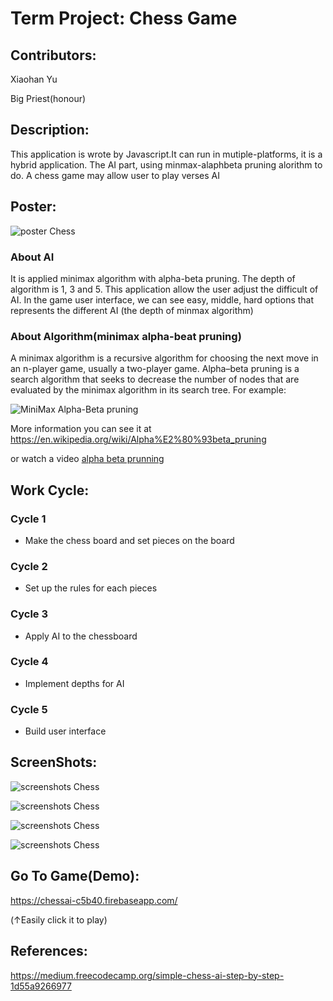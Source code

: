 # Term Project: Chess Game
## Contributors:
 Xiaohan Yu
 
 Big Priest(honour)

## Description:

This application is wrote by Javascript.It can run in mutiple-platforms, it is a hybrid application.
The AI part, using minmax-alaphbeta pruning alorithm to do.
A chess game may allow user to play verses AI

## Poster:
![poster Chess](https://raw.githubusercontent.com/RockSoda/chessgame/master/the%20big%20priest.png)

  ### About AI
  
  It is applied minimax algorithm with alpha-beta pruning. 
  The depth of algorithm is 1, 3 and 5. This application allow the user adjust the difficult of AI.
  In the game user interface, we can see easy, middle, hard options that represents the different AI (the depth of minmax algorithm)
  
  ### About Algorithm(minimax alpha-beat pruning)
  A minimax algorithm is a recursive algorithm for choosing the next move in an n-player game, usually a two-player game. 
  Alpha–beta pruning is a search algorithm that seeks to decrease the number of nodes that are evaluated by the minimax algorithm in its search tree.
  For example:
  
  ![MiniMax Alpha-Beta pruning](https://github.com/jeromepan/chessgame/blob/master/Alpha-Beta-Pruning.png)
  
  More information you can see it at https://en.wikipedia.org/wiki/Alpha%E2%80%93beta_pruning
  
  or watch a video
  [alpha beta prunning](https://www.youtube.com/watch?v=d2maa6k2gYE)
  

## Work Cycle:

  ### Cycle 1
  
  * Make the chess board and set pieces on the board
  
  ### Cycle 2
  
  * Set up the rules for each pieces
  
  ### Cycle 3
  
  * Apply AI to the chessboard
  
  ### Cycle 4
  
  * Implement depths for AI
    
  ### Cycle 5
  
  * Build user interface

## ScreenShots:

![screenshots Chess](https://raw.githubusercontent.com/RockSoda/chessgame/master/Screenshot/h1.jpeg)

![screenshots Chess](https://raw.githubusercontent.com/RockSoda/chessgame/master/Screenshot/h2.jpeg)

![screenshots Chess](https://raw.githubusercontent.com/RockSoda/chessgame/master/Screenshot/h3.jpeg)

![screenshots Chess](https://raw.githubusercontent.com/RockSoda/chessgame/master/Screenshot/h4.jpeg)

## Go To Game(Demo):

https://chessai-c5b40.firebaseapp.com/

(↑Easily click it to play)

## References:

https://medium.freecodecamp.org/simple-chess-ai-step-by-step-1d55a9266977
